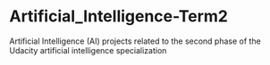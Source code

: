 # Artificial_Intelligence-Term2

Artificial Intelligence (AI) projects related to the second phase of the Udacity artificial intelligence specialization
